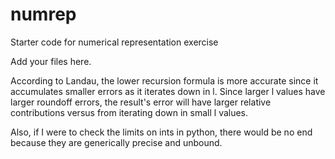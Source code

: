 # numrep

Starter code for numerical representation exercise

Add your files here.

According to Landau, the lower recursion formula is more accurate since it accumulates smaller errors as it iterates down in l. Since larger l values have larger roundoff errors, the result's error will have larger relative contributions versus from iterating down in small l values.

Also, if I were to check the limits on ints in python, there would be no end because they are generically precise and unbound.
